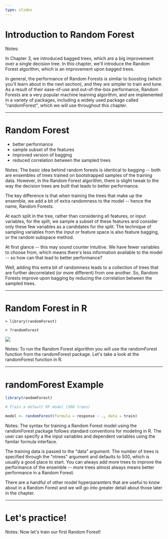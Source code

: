 ```yaml
---
type: slides
---
```


# Introduction to Random Forest

Notes: 

In Chapter 3, we introduced bagged trees, which are a big improvement over a single decision tree.  In this chapter, we'll introduce the Random Forest algorithm, which is an improvement upon bagged trees.

In general, the performance of Random Forests is similar to boosting (which you'll learn about in the next section), and they are simpler to train and tune. As a result of their ease-of-use and out-of-the-box performance, Random Forests are a very popular machine learning algorithm, and are implemented in a variety of packages, including a widely used package called "randomForest", which we will use throughout this chapter.  

---

# Random Forest

- better performance
- sample subset of the features
- improved version of bagging
- reduced correlation between the sampled trees

Notes: The basic idea behind random forests is identical to bagging -- both are ensembles of trees trained on bootstrapped samples of the training data.  However, in the Random Forest algorithm, there is slight tweak to the way the decision trees are built that leads to better performance. 

The key difference is that when training the trees that make up the ensemble, we add a bit of extra randomness to the model -- hence the name, Random Forests.  

At each split in the tree, rather than considering all features, or input variables, for the split, we sample a subset of these features and consider only these few variables as a candidates for the split. The technique of sampling variables from the input or feature space is also feature bagging, or the random subspace method.

At first glance -- this may sound counter intuitive.  We have fewer variables to choose from, which means there's less information available to the model -- so how can that lead to better performance?

Well, adding this extra bit of randomness leads to a collection of trees that are further decorrelated (or more different) from one another. So, Random Forests improve upon bagging by reducing the correlation between the sampled trees.

---

# Random Forest in R

```out
> library(randomForest)
```

```out
> ?randomForest
```

![](https://github.com/open-data-courses/tree-based-models-in-r/blob/master/images/rf_rhelp.png?raw=TRUE)


Notes: To run the Random Forest algorithm you will use the randomForest function from the randomForest package. Let's take a look at the randomForest function in R. 

---

# randomForest Example

```r
library(randomForest)

# Train a default RF model (500 trees)

model <- randomForest(formula = response ~ ., data = train)
```

Notes: The syntax for training a Random Forest model using the randomForest package follows standard conventions for modeling in R.  The user can specify a the input variables and dependent variables using the familar formula interface. 

The training data is passed to the "data" argument.  The number of trees is specified through the "ntrees" argument and defaults to 500, which is usually a good place to start.  You can always add more trees to improve the performance of the ensemble -- more trees almost always means better performance in a Random Forest.   

There are a handful of other model hyperparamters that are useful to know about in a Random Forest and we will go into greater detail about those later in the chapter.

---

# Let's practice!

Notes: Now let's train our first Random Forest!

